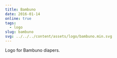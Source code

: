 ```yaml
---
title: Bambuno
date: 2016-01-14
online: true
tags:
  - logo
slug: bambuno
svg: ../../../content/assets/logo/bambuno.min.svg
---
```


Logo for Bambuno diapers.

